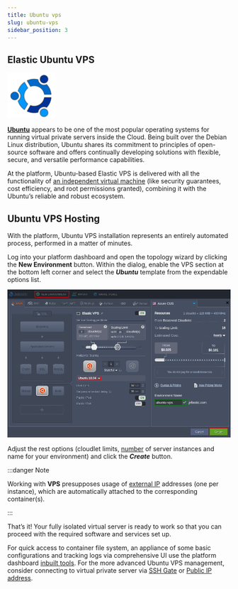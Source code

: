 ```yaml
---
title: Ubuntu vps
slug: ubuntu-vps
sidebar_position: 3
---
```


## Elastic Ubuntu VPS

<div style={{
    display: 'grid',
    gridTemplateColumns: '0.15fr 1fr'
}}>
<div>

![Locale Dropdown](./img/UbuntuVPS/01-ubuntu-vps-logo.png)

</div>

<div>

**[Ubuntu](https://ubuntu.com/)** appears to be one of the most popular operating systems for running virtual private servers inside the Cloud. Being built over the Debian Linux distribution, Ubuntu shares its commitment to principles of open-source software and offers continually developing solutions with flexible, secure, and versatile performance capabilities.

</div>

</div>

At the platform, Ubuntu-based Elastic VPS is delivered with all the functionality of [an independent virtual machine](/docs/Elastic%20VPS/Elastic%20VPS%20Overview/General%20Information) (like security guarantees, cost efficiency, and root permissions granted), combining it with the Ubuntu’s reliable and robust ecosystem.

## Ubuntu VPS Hosting

With the platform, Ubuntu VPS installation represents an entirely automated process, performed in a matter of minutes.

Log into your platform dashboard and open the topology wizard by clicking the **New Environment** button. Within the dialog, enable the VPS section at the bottom left corner and select the **_Ubuntu_** template from the expendable options list.

<div style={{
    display:'flex',
    justifyContent: 'center',
    margin: '0 0 1rem 0'
}}>

![Locale Dropdown](./img/UbuntuVPS/02-create-ubuntu-vps.png)

</div>

Adjust the rest options (cloudlet limits, [number](http://localhost:3000/docs/application-setting/scaling-and-clustering/horizontal-scaling) of server instances and name for your environment) and click the **_Create_** button.

:::danger Note

Working with **VPS** presupposes usage of [external IP](/docs/application-setting/external-access-to-applications/public-ip) addresses (one per instance), which are automatically attached to the corresponding container(s).

:::

That’s it! Your fully isolated virtual server is ready to work so that you can proceed with the required software and services set up.

For quick access to container file system, an appliance of some basic configurations and tracking logs via comprehensive UI use the platform dashboard [inbuilt tools](/docs/Elastic%20VPS/Elastic%20VPS%20Management/VPS%20Configuration#elastic-vps-inbuilt-tools). For the more advanced Ubuntu VPS management, consider connecting to virtual private server via [SSH Gate](/docs/Elastic%20VPS/Elastic%20VPS%20Management/Linux%20VPS%20Access%20via%20SSH%20Gate) or [Public IP address](/docs/Elastic%20VPS/Elastic%20VPS%20Management/Linux%20VPS%20Access%20via%20Public%20IP).
